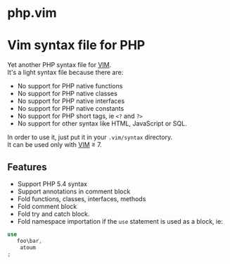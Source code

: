 php.vim
=======
# Vim syntax file for PHP

Yet another PHP syntax file for [VIM](http://www.vim.org).  
It's a light syntax file because there are:

* No support for PHP native functions
* No support for PHP native classes
* No support for PHP native interfaces
* No support for PHP native constants
* No support for PHP short tags, ie `<?` and `?>`
* No support for other syntax like HTML, JavaScript or SQL.

In order to use it, just put it in your `.vim/syntax` directory.  
It can be used only with [VIM](http://www.vim.org) ≥ 7.

## Features

* Support PHP 5.4 syntax
* Support annotations in comment block
* Fold functions, classes, interfaces, methods
* Fold comment block
* Fold try and catch block.
* Fold namespace importation if the `use` statement is used as a block, ie:

``` PHP
use
   foo\bar,
	atoum
;
```
